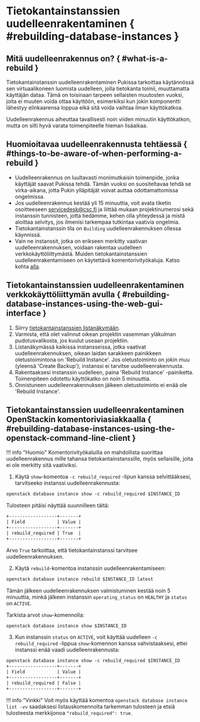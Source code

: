# Tietokantainstanssien uudelleenrakentaminen { #rebuilding-database-instances }

## Mitä uudelleenrakennus on? { #what-is-a-rebuild }
Tietokantainstanssin uudelleenrakentaminen Pukissa tarkoittaa käytännössä sen virtuaalikoneen luomista uudelleen, jolla tietokanta toimii, muuttamatta käyttäjän dataa. Tämä on toisinaan tarpeen sellaisten muutosten vuoksi, joita ei muuten voida ottaa käyttöön, esimerkiksi kun jokin komponentti lähestyy elinkaarensa loppua eikä sitä voida vaihtaa ilman käyttökatkoa.

Uudelleenrakennus aiheuttaa tavallisesti noin viiden minuutin käyttökatkon, mutta on silti hyvä varata toimenpiteelle hieman lisäaikaa.

## Huomioitavaa uudelleenrakennusta tehtäessä { #things-to-be-aware-of-when-performing-a-rebuild }
* Uudelleenrakennus on luultavasti monimutkaisin toimenpide, jonka käyttäjät saavat Pukissa tehdä. Tämän vuoksi on suositeltavaa tehdä se virka-aikana, jotta Pukin ylläpitäjät voivat auttaa odottamattomissa ongelmissa.
* Jos uudelleenrakennus kestää yli 15 minuuttia, voit avata tiketin osoitteeseen [servicedesk@csc.fi](mailto:servicedesk@csc.fi) ja liittää mukaan projektinumerosi sekä instanssin tunnisteen, jotta tiedämme, kehen olla yhteydessä ja mistä aloittaa selvitys, jos ilmenisi tarkempaa tutkintaa vaativia ongelmia.
* Tietokantainstanssin tila on `Building` uudelleenrakennuksen ollessa käynnissä.
* Vain ne instanssit, jotka on erikseen merkitty vaativan uudelleenrakennuksen, voidaan rakentaa uudelleen verkkokäyttöliittymästä. Muiden tietokantainstanssien uudelleenrakentamiseen on käytettävä komentorivityökaluja. Katso kohta [alla](#rebuilding-database-instances-using-the-openstack-command-line-client).

## Tietokantainstanssien uudelleenrakentaminen verkkokäyttöliittymän avulla { #rebuilding-database-instances-using-the-web-gui-interface }

1. Siirry [tietokantainstanssien listanäkymään](https://pukki.dbaas.csc.fi/project/).
2. Varmista, että olet valinnut oikean projektin vasemman yläkulman pudotusvalikosta, jos kuulut useaan projektiin.
3. Listanäkymässä kaikissa instansseissa, jotka vaativat uudelleenrakennuksen, oikean laidan sarakkeen painikkeen oletustoimintona on 'Rebuild Instance'. Jos oletustoiminto on jokin muu (yleensä 'Create Backup'), instanssi ei tarvitse uudelleenrakennusta.
4. Rakentaaksesi instanssin uudelleen, paina 'Rebuild Instance' -painiketta. Toimenpiteen odotettu käyttökatko on noin 5 minuuttia.
5. Onnistuneen uudelleenrakennuksen jälkeen oletustoiminto ei enää ole 'Rebuild Instance'.

## Tietokantainstanssien uudelleenrakentaminen OpenStackin komentoriviasiakkaalla { #rebuilding-database-instances-using-the-openstack-command-line-client }
!!! info "Huomio"
    Komentorivityökaluilla on mahdollista suorittaa uudelleenrakennus mille tahansa tietokantainstanssille, myös sellaisille, joita ei ole merkitty sitä vaativiksi.

1. Käytä `show`-komentoa `-c rebuild_required` -lipun kanssa selvittääksesi, tarvitseeko instanssi uudelleenrakennusta:

```txt
openstack database instance show -c rebuild_required $INSTANCE_ID
```

Tulosteen pitäisi näyttää suunnilleen tältä:

```txt
+------------------+-------+
| Field            | Value |
+------------------+-------+
| rebuild_required | True  |
+------------------+-------+
```

Arvo `True` tarkoittaa, että tietokantainstanssi tarvitsee uudelleenrakennuksen.

2. Käytä `rebuild`-komentoa instanssin uudelleenrakentamiseen:

```txt
openstack database instance rebuild $INSTANCE_ID latest
```

Tämän jälkeen uudelleenrakennuksen valmistuminen kestää noin 5 minuuttia, minkä jälkeen instanssin
`operating_status` on `HEALTHY` ja `status` on `ACTIVE`.

Tarkista arvot `show`-komennolla:

```txt
openstack database instance show $INSTANCE_ID
```

3. Kun instanssin `status` on `ACTIVE`, voit käyttää uudelleen `-c rebuild_required` -lippua `show`-komennon kanssa vahvistaaksesi, ettei instanssi enää vaadi uudelleenrakennusta:

```txt
openstack database instance show -c rebuild_required $INSTANCE_ID
+------------------+-------+
| Field            | Value |
+------------------+-------+
| rebuild_required | False |
+------------------+-------+
```

!!! info "Vinkki"
    Voit myös käyttää komentoa `openstack database instance list -vv` saadaksesi listauskomennolta tarkemman tulosteen ja etsiä tulosteesta merkkijonoa `"rebuild_required": true`.